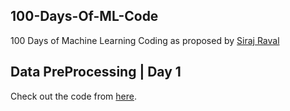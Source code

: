 ## 100-Days-Of-ML-Code

100 Days of Machine Learning Coding as proposed by [Siraj Raval](https://www.youtube.com/watch?v=cuQMBj1cWPo)

## Data PreProcessing | Day 1
Check out the code from [here](https://github.com/kongaevans/100-Days-Of-ML-Code/blob/master/Data_preprocessing/Data_preprocessing.ipynb).
